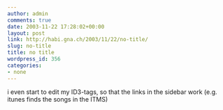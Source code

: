 ```yaml
---
author: admin
comments: true
date: 2003-11-22 17:28:02+00:00
layout: post
link: http://habi.gna.ch/2003/11/22/no-title/
slug: no-title
title: no title
wordpress_id: 356
categories:
- none
---
```


i even start to edit my ID3-tags, so that the links in the sidebar work (e.g. itunes finds the songs in the ITMS)
